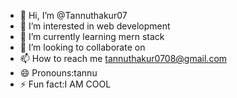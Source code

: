 - 👋 Hi, I’m @Tannuthakur07
- 👀 I’m interested in web development
- 🌱 I’m currently learning mern stack
- 💞️ I’m looking to collaborate on 
- 📫 How to reach me tannuthakur0708@gmail.com
- 😄 Pronouns:tannu
- ⚡ Fun fact:I AM COOL

<!---
Tannuthakur07/Tannuthakur07 is a ✨ special ✨ repository because its `README.md` (this file) appears on your GitHub profile.
You can click the Preview link to take a look at your changes.
--->
